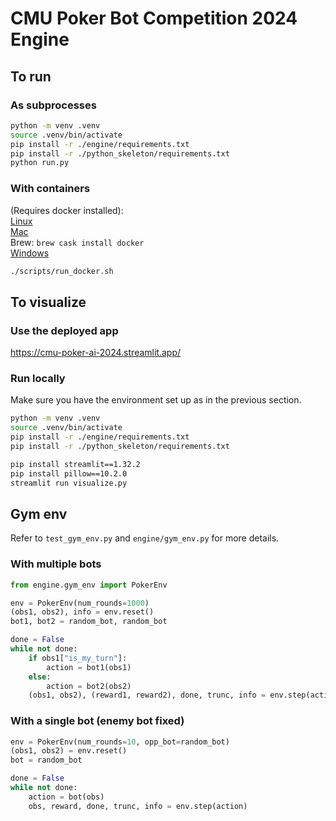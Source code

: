 # CMU Poker Bot Competition 2024 Engine

## To run

### As subprocesses

```bash
python -m venv .venv
source .venv/bin/activate
pip install -r ./engine/requirements.txt
pip install -r ./python_skeleton/requirements.txt
python run.py
```

### With containers

(Requires docker installed):  
[Linux](https://docs.docker.com/engine/install/)  
[Mac](https://docs.docker.com/desktop/install/mac-install/)  
Brew: `brew cask install docker`  
[Windows](https://docs.docker.com/desktop/install/windows-install/)

```bash
./scripts/run_docker.sh
```

## To visualize

### Use the deployed app

https://cmu-poker-ai-2024.streamlit.app/


### Run locally

Make sure you have the environment set up as in the previous section.

```bash
python -m venv .venv
source .venv/bin/activate
pip install -r ./engine/requirements.txt
pip install -r ./python_skeleton/requirements.txt
```

```bash
pip install streamlit==1.32.2
pip install pillow==10.2.0
streamlit run visualize.py
```

## Gym env

Refer to ```test_gym_env.py``` and ```engine/gym_env.py``` for more details.

### With multiple bots
```python
from engine.gym_env import PokerEnv 

env = PokerEnv(num_rounds=1000)
(obs1, obs2), info = env.reset()
bot1, bot2 = random_bot, random_bot

done = False
while not done:
    if obs1["is_my_turn"]:
        action = bot1(obs1)
    else:
        action = bot2(obs2)
    (obs1, obs2), (reward1, reward2), done, trunc, info = env.step(action)
```

### With a single bot (enemy bot fixed)
```python
env = PokerEnv(num_rounds=10, opp_bot=random_bot)
(obs1, obs2) = env.reset()
bot = random_bot

done = False
while not done:
    action = bot(obs)
    obs, reward, done, trunc, info = env.step(action)
```
